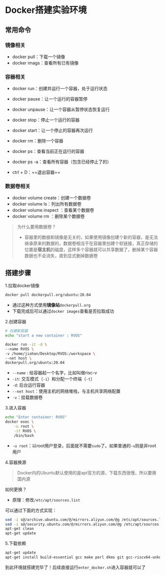 # Docker搭建实验环境

## 常用命令

### 镜像相关

- docker pull：下载一个镜像
- docker imags：查看所有已有镜像

### 容器相关

- docker run：创建并运行一个容器，处于运行状态
- docker pause：让一个运行的容器暂停
- docker unpause：让一个容器从暂停状态恢复运行
- docker stop：停止一个运行的容器
- docker start：让一个停止的容器再次运行

- docker rm：删除一个容器

- docker ps：查看当前正在运行的容器

- docker ps -a：查看所有容器（包含已经停止了的）

- ctrl + D：==退出容器==

### 数据卷相关

- docker volume create：创建一个数据卷
- docker volume ls：列出所有数据卷
- docker volume inspect ：查看某个数据卷
- docker volume rm ：删除某个数据卷

> 为什么要用数据卷？
>
> - 容器里的数据和镜像是无关的，如果使用镜像创建个新的容器，是无法继承原来的数据的，数据卷相当于在容器里创建个软链接，真正存储的位置是**宿主机**的磁盘，这样多个容器就可以共享数据了，删掉某个容器数据也不会消失，直到显式删掉数据卷



## 搭建步骤

1.拉取docker镜像

```bash
docker pull dockerpull.org/ubuntu:20.04 
```

- 通过这种方式使用**镜像站**`dockerpull.org`
- 下载完成后可以通过`docker images`查看是否拉取成功



2.创建容器

```bash
# 创建新容器
echo "start a new container : RVOS"

docker run -it -d \
--name RVOS \
-v /home/jiahan/Desktop/RVOS:/workspace \
--net host \
dockerpull.org/ubuntu:20.04
```

- `--name` : 给容器起一个名字，比如叫做risc-v
- `-it`: 交互模式（`-i`）和分配一个终端（`-t`）
- `-d`: 后台运行容器
- `--net host`：使用主机的网络堆栈，与主机共享网络配置
- `-v`：挂载数据卷



3.进入容器

```sh
echo "Enter container: RVOS"
docker exec \
    -u root \
    -it RVOS \
    /bin/bash
```

- `-u root`：以root用户登录，后面就不需要`sudo`了。如果普通的`-u`则是非root用户



4.容器换源

> Docker内的Ubuntu默认使用的是apt官方的源，下载东西很慢，所以要换国内源

如何更换？

- 原理：修改`/etc/apt/sources.list`

可以通过下面的方式实现：

```bash
sed -i s@/archive.ubuntu.com/@/mirrors.aliyun.com/@g /etc/apt/sources.list
sed -i s@/security.ubuntu.com/@/mirrors.aliyun.com/@g /etc/apt/sources.list
apt-get clean
apt-get update
```



5.下载依赖

```bash
apt-get update
apt-get install build-essential gcc make perl dkms git gcc-riscv64-unknown-elf gdb-multiarch qemu-system-misc
```



到此环境就搭建完毕了！后续直接运行`enter_docker.sh`进入容器就可以了